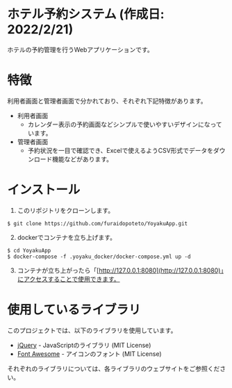 # ホテル予約システム (作成日: 2022/2/21)

ホテルの予約管理を行うWebアプリケーションです。

# 特徴

利用者画面と管理者画面で分かれており、それぞれ下記特徴があります。

* 利用者画面
  * カレンダー表示の予約画面などシンプルで使いやすいデザインになっています。
* 管理者画面
  * 予約状況を一目で確認でき、Excelで使えるようCSV形式でデータをダウンロード機能などがあります。


# インストール
1. このリポジトリをクローンします。
```git
$ git clone https://github.com/furaidopoteto/YoyakuApp.git
```
2. dockerでコンテナを立ち上げます。
```
$ cd YoyakuApp
$ docker-compose -f .yoyaku_docker/docker-compose.yml up -d
```
3. コンテナが立ち上がったら「[http://127.0.0.1:8080](http://127.0.0.1:8080)」にアクセスすることで使用できます。

# 使用しているライブラリ

このプロジェクトでは、以下のライブラリを使用しています。

- [jQuery](https://jquery.com/) - JavaScriptのライブラリ (MIT License)
- [Font Awesome](https://fontawesome.com/) - アイコンのフォント (MIT License)

それぞれのライブラリについては、各ライブラリのウェブサイトをご参照ください。